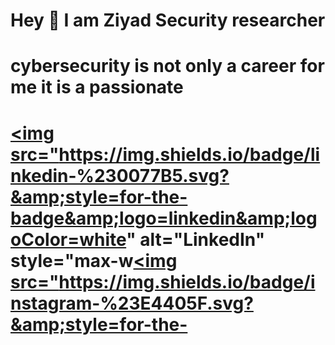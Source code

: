 # Hey 👋 I am Ziyad  Security researcher
# cybersecurity is not only a career for me it is a passionate
#  <a href="https://www.linkedin.com/" target="https://www.linkedin.com/in/ziyad334mahmoud/"><img src="https://img.shields.io/badge/linkedin-%230077B5.svg?&amp;style=for-the-badge&amp;logo=linkedin&amp;logoColor=white" alt="LinkedIn" style="max-w<a href="https://www.instagram.com/" target="_blank"><img src="https://img.shields.io/badge/instagram-%23E4405F.svg?&amp;style=for-the-

